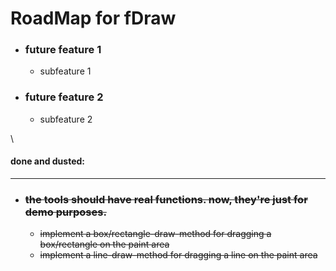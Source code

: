 # RoadMap for fDraw

- ### future feature 1
  - subfeature 1
  
- ### future feature 2
  - subfeature 2

\

#### done and dusted:
----
- ### ~~the tools should have real functions. now, they're just for demo purposes.~~
  - ~~implement a box/rectangle-draw-method for dragging a box/rectangle on the paint area~~
  - ~~implement a line-draw-method for dragging a line on the paint area~~
